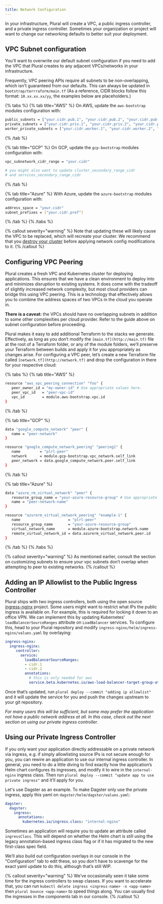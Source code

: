 ```yaml
---
title: Network Configuration
---
```


In your infrastructure, Plural will create a VPC, a public ingress controller, and a private ingress controller. Sometimes your organization or project will want to change our networking defaults to better suit your deployment.

## VPC Subnet configuration

You’ll want to overwrite our default subnet configuration if you need to add the VPC that Plural creates to any adjacent VPCs/networks in your infrastructure.

Frequently, VPC peering APIs require all subnets to be non-overlapping, which isn't guaranteed from our defaults. This can always be updated in `bootstrap/terrraform/main.tf` (As a reference, CIDR blocks follow this format: `10.xx.xx.xx/yy`, the examples below are placeholders.)

{% tabs %}
{% tab title="AWS" %}
On AWS, update the `aws-bootstrap` modules configuration with:

```bash {% showHeader=false %}
public_subnets = ["your.cidr.pub.1", "your.cidr.pub.2", "your.cidr.pub.3"]
private_subnets = ["your.cidr.priv.1", "your.cidr.priv.2", "your.cidr.priv.3"]
worker_private_subnets = ["your.cidr.worker.1", "your.cidr.worker.2", "your.cidr.worker.3"]
```
{% /tab %}

{% tab title="GCP" %}
On GCP, update the `gcp-bootstrap` modules configuration with:

```bash {% showHeader=false %}
vpc_subnetwork_cidr_range = "your.cidr"

# you might also want to update cluster_secondary_range_cidr 
# and services_secondary_range_cidr
```
{% /tab %}

{% tab title="Azure" %}
With Azure, update the `azure-bootstrap` modules configuration with:

```bash {% showHeader=false %}
address_space = "your.cidr"
subnet_prefixes = ["your.cidr.pref"]
```
{% /tab %}
{% /tabs %}

{% callout severity="warning" %}
Note that updating these will likely cause the VPC to be replaced, which will recreate your cluster. We recommend that you [destroy your cluster](/basic-setup-and-deployment/uninstall) before applying network config modifications to it.
{% /callout %}

## Configuring VPC Peering

Plural creates a fresh VPC and Kubernetes cluster for deploying applications. This ensures that we have a clean environment to deploy into and minimizes disruption to existing systems. It does come with the tradeoff of slightly increased network complexity, but most cloud providers can bridge this using VPC peering. This is a technology that effectively allows you to combine the address spaces of two VPCs in the cloud you operate in.

**There is a caveat:** the VPCs should have no overlapping subnets in addition to some other complexities per cloud provider. Refer to the guide above on subnet configuration before proceeding.

Plural makes it easy to add additional Terraform to the stacks we generate. Effectively, as long as you don’t modify the `[main.tf](http://main.tf)` file at the root of a Terraform folder, or any of the module folders, we’ll preserve your Terraform between builds and apply it for you appropriately as changes arise. For configuring a VPC peer, let’s create a new Terraform file called `[network.tf](http://network.tf)` and drop the configuration in there for your respective cloud:

{% tabs %}
{% tab title="AWS" %}
```bash {% showHeader=false %}
resource "aws_vpc_peering_connection" "foo" {
   peer_owner_id = "my-owner-id" # Use appropriate values here.
   peer_vpc_id   = "peer-vpc-id"
   vpc_id        = module.aws-bootstrap.vpc.id
}
```
{% /tab %}

{% tab title="GCP" %}
```bash {% showHeader=false %}
data "google_compute_network" "peer" {
   name = "peer-network"
}

resource "google_compute_network_peering" "peering1" {
   name         = "plrl-peer" 
   network      = module.gcp-bootstrap.vpc_network.self_link
   peer_network = data.google_compute_network.peer.self_link
}
```
{% /tab %}

{% tab title="Azure" %}
```bash {% showHeader=false %}
data "azure_rm_virtual_network" "peer" {
   resource_group_name = "your-azure-resource-group" # Use appropriate values here.
   name = "peer-network-name"
}

resource "azurerm_virtual_network_peering" "example-1" {
   name                      = "plrl-peer"
   resource_group_name       = "your-azure-resource-group"  
   virtual_network_name      = module.azure-bootstrap.network.name
   remote_virtual_network_id = data.azurerm_virtual_network.peer.id
}
```
{% /tab %}
{% /tabs %}

{% callout severity="warning" %}
As mentioned earlier, consult the section on customizing subnets to ensure your vpc subnets don’t overlap when attempting to peer to existing networks.
{% /callout %}

## Adding an IP Allowlist to the Public Ingress Controller

Plural ships with two ingress controllers, both using the open source [ingress-nginx](https://github.com/kubernetes/ingress-nginx) project. Some users might want to restrict what IPs the public ingress is available on. For example, this is required for locking it down to an office VPN. We can implement this by updating Kubernetes' `loadBalancerSourceRanges` attribute on `LoadBalancer` services. To configure this, head to your Plural repository and modify `ingress-nginx/helm/ingress-nginx/values.yaml` by overlaying:

```yaml
ingress-nginx:
  ingress-nginx:
     controller:
       service:
         loadBalancerSourceRanges:
         - cidr.1
         - cidr.2
         annotations:
           # this is only needed for aws
           service.beta.kubernetes.io/aws-load-balancer-target-group-attributes: preserve_client_ip.enabled=true
```

Once that’s updated, run `plural deploy --commit "adding ip allowlist"` and it will update the service for you and push the changes upstream to your git repository.

_For many users this will be sufficient, but some may prefer the application not have a public network address at all. In this case, check out the next section on using our private ingress controller._

## Using our Private Ingress Controller

If you only want your application directly addressable on a private network via ingress, e.g. if simply allowlisting source IPs is not secure enough for you, you can rewire an application to use our internal ingress controller. In general, you need to do a little diving to find exactly how the application’s Helm chart configures its ingresses, and modify it to wire in the `internal-nginx` ingress class. Then run `plural deploy --commit "update app to use private ingress"` and it’ll apply for you.

Let's use Dagster as an example. To make Dagster only use the private ingress, apply this yaml on `dagster/helm/dagster/values.yaml`:

```yaml
dagster:
  dagster:
    ingress:
      annotations:
        kubernetes.io/ingress.class: "internal-nginx"
```

Sometimes an application will require you to update an attribute called `ingressClass`. This will depend on whether the Helm chart is still using the legacy annotation-based ingress class flag or if it has migrated to the new first-class spec field.

We’ll also build out configuration overlays in our console in the “Configuration” tab to edit these, so you don’t have to scavenge for the exact yaml update to do this, although that’s still WIP.

{% callout severity="warning" %}
We’ve occasionally seen it take some time for the ingress controllers to swap classes. If you want to accelerate that, you can run `kubectl delete ingress <ingress-name> -n <app-name>` then `plural bounce <app-name>` to speed things along. You can usually find the ingresses in the components tab in our console.
{% /callout %}
